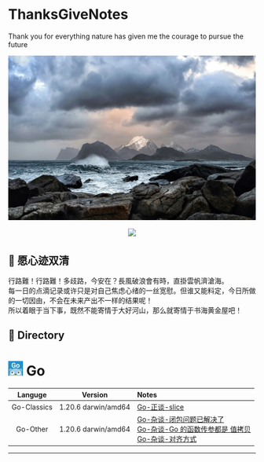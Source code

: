 # ThanksGiveNotes
Thank you for everything nature has given me the courage to pursue the future


<p align='center'>
<img src='images/back_01.jpg'>
</p>

<p align='center'>
<img src="https://img.shields.io/badge/language-Golang-26C2F0.svg"> 
</p>

## 🍁 愿心迹双清
行路難！行路難！多歧路，今安在？長風破浪會有時，直掛雲帆濟滄海。  
每一日的点滴记录或许只是对自己焦虑心绪的一丝宽慰。但谁又能料定，今日所做的一切因由，不会在未来产出不一样的结果呢！  
所以着眼于当下事，既然不能寄情于大好河山，那么就寄情于书海黄金屋吧！



## 📖 Directory


# ![alt text](images/golang_01.jpg) Go

| Languge | Version | Notes |
|:-------:|:-------:|:------|
|Go-Classics|1.20.6 darwin/amd64<br>|[Go-正谈-slice](https://github.com/ThandsGive/ThanksGiveNotes/blob/main/notes/golang/slice.md)<br>|
|Go-Other|1.20.6 darwin/amd64<br>|[Go-杂谈-闭包问题已解决了](https://github.com/ThandsGive/ThanksGiveNotes/blob/main/notes/golang/closure_problem.md)<br>[Go-杂谈-Go 的函数传参都是 值拷贝](https://github.com/ThandsGive/ThanksGiveNotes/blob/main/notes/golang/function_params_passing.md)<br>[Go-杂谈-对齐方式](https://github.com/ThandsGive/ThanksGiveNotes/blob/main/notes/golang/alignment.md)<br>|

----------------------------